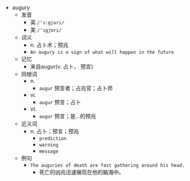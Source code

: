 - augury
  - 发音
    - 英 `/'ɔːgjuri/`
    - 美 `/'ɔɡjʊri/`
  - 词义
    - n. 占卜术；预兆
    - `An augury is a sign of what will happen in the future`
  - 记忆
    - 来自augur(v. 占卜， 预言)
  - 同根词
    - n.
      - `augur` 预言者；占兆官；占卜师
    - vi.
      - `augur` 预言；占卜
    - vt.
      - `augur` 预言；是…的预兆
  - 近义词
    - n. 占卜；预言；预兆
      - `prediction`
      - `warning`
      - `message`
  - 例句
    - `The auguries of death are fast gathering around his head.`
      - 死亡的凶兆迅速展现在他的脑海中。

